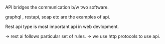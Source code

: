 API bridges the communication b/w two software.

graphql , restapi, soap etc are the examples of api.

Rest api type is most important api in web devlopment.

-> rest ai follows particular set of rules. 
-> we use http protocols to use api.